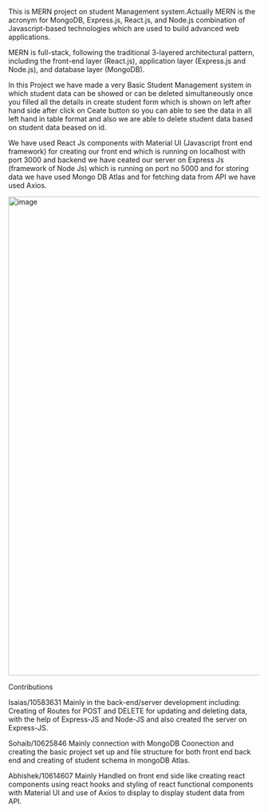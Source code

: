 This is MERN project on student Management system.Actually MERN is the acronym for MongoDB, Express.js, React.js, and Node.js combination of Javascript-based technologies which are used to build advanced web applications.

MERN is full-stack, following the traditional 3-layered architectural pattern,
including the front-end layer (React.js), application layer (Express.js and Node.js), and database layer (MongoDB).

In this Project we have made a very Basic Student Management system in which student data can be showed or can be deleted simultaneously once you filled all the details in create student form which is shown on left after hand side after click on Ceate button so you can able to see the data in all left hand in table format and also we are able to delete student data based on student data beased on id.

We have used React Js components with Material UI (Javascript front end framework) for creating our front end which is running on localhost with port 3000 and backend we have ceated our server on Express Js (framework of Node Js) which is running on port no 5000 and for storing data we have used Mongo DB Atlas and for fetching data from API we have used Axios.


<img width="959" alt="image" src="https://user-images.githubusercontent.com/16397860/207579771-1cdc5e93-ed3b-4c11-a734-320cf14b58bb.png">

Contributions

Isaias/10583631
Mainly in the back-end/server development including: Creating of Routes for POST and DELETE for updating and deleting data, 
with the help of Express-JS and Node-JS and also created the server on Express-JS.

Sohaib/10625846
Mainly connection with MongoDB Coonection and creating the basic project set up and file structure for both front end back 
end and creating of student schema in mongoDB Atlas.


Abhishek/10614607
Mainly Handled on front end side like creating react components using react hooks and styling of react functional components with
Material UI and use of Axios to display to display student data from API.

